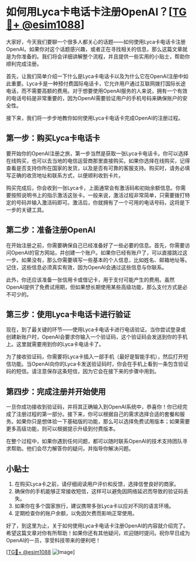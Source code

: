 # 如何用Lyca卡电话卡注册OpenAI？[[TG💪+ @esim1088](https://t.me/s/esim1088)]

大家好，今天我们要聊一个很多人都关心的话题——如何使用Lyca卡电话卡注册OpenAI。如果你对这个话题感兴趣，或者正在寻找相关的信息，那么这篇文章就是为你准备的。我们将会详细讲解整个流程，并且提供一些实用的小贴士，帮助你顺利完成注册。

首先，让我们简单介绍一下什么是Lyca卡电话卡以及为什么它在OpenAI注册中如此重要。Lyca卡是一种预付费国际电话卡，它允许用户通过互联网拨打国际长途电话，而不需要高额的费用。对于想要使用OpenAI服务的人来说，拥有一个有效的电话号码是非常重要的，因为OpenAI需要验证用户的手机号码来确保账户的安全性。

接下来，我们将一步步地教你如何使用Lyca卡电话卡完成OpenAI的注册过程。

## 第一步：购买Lyca卡电话卡

要开始你的OpenAI注册之旅，第一步当然是获取一张Lyca卡电话卡。你可以选择在线购买，也可以去当地的电信运营商那里直接购买。如果你选择在线购买，记得查看是否支持你所在国家的发货，以及是否有可靠的客服支持。购买时，请务必填写正确的收货地址和联系方式，以便顺利收到卡片。

购买完成后，你会收到一张Lyca卡，上面通常会有激活码和初始余额信息。你需要按照说明书上的指示激活这张卡。一般来说，激活过程非常简单，只需要拨打特定的号码并输入激活码即可。激活后，你就拥有了一个可用的电话号码，这将是下一步的关键工具。

## 第二步：准备注册OpenAI

在开始注册之前，你需要确保自己已经准备好了一些必要的信息。首先，你需要访问OpenAI的官方网站，并创建一个账户。如果你已经有账户了，可以直接跳过这一步。如果没有，那么你需要填写一些基本的个人信息，比如姓名、邮箱地址等。记住，这些信息必须真实有效，因为OpenAI会通过这些信息与你联系。

此外，你还应该准备一张信用卡或借记卡，用于支付可能产生的费用。虽然OpenAI提供了免费试用期，但如果想长期使用某些高级功能，那么支付方式是必不可少的。

## 第三步：使用Lyca卡电话卡进行验证

现在，到了最关键的环节——使用Lyca卡电话卡进行电话验证。当你尝试登录或创建新账户时，OpenAI会要求你输入一个验证码，这个验证码会发送到你的手机上。这里就需要用到你的Lyca卡电话卡了。

为了接收验证码，你需要将Lyca卡插入一部手机（最好是智能手机），然后打开短信功能。当OpenAI向你的Lyca卡发送验证码时，你会在手机上看到一条包含验证码的短信。请注意保存这条短信，因为它会在接下来的步骤中用到。

## 第四步：完成注册并开始使用

一旦你成功接收到验证码，并将其正确输入到OpenAI系统中，恭喜你！你已经完成了注册过程的第一部分。接下来，你可以根据自己的需求选择合适的套餐和服务。如果你只是想体验一下基础版的功能，那么可以选择免费试用版本；如果需要更多高级功能，则可以根据提示升级到付费版本。

在整个过程中，如果你遇到任何问题，都可以随时联系OpenAI的技术支持团队寻求帮助。他们会尽力解答你的疑问，并指导你解决问题。

## 小贴士

1. 在购买Lyca卡之前，请仔细阅读用户评价和反馈，选择信誉良好的商家。
2. 确保你的手机能够正常接收短信，这样可以避免因网络延迟而导致的验证码丢失。
3. 如果你在多个国家旅行，建议携带多张Lyca卡以应对不同的语言环境。
4. 定期检查你的账户余额，以免因欠费而影响正常使用。

好了，到这里为止，关于如何使用Lyca卡电话卡注册OpenAI的内容就介绍完了。希望这篇文章对你有所帮助！如果你还有其他疑问，欢迎随时提问。祝你早日成为OpenAI的一员，享受科技带来的便利吧！

[[TG💪+ @esim1088](https://t.me/s/esim1088) ![Image](https://i.postimg.cc/4NQfJmqS/Snipaste-2025-05-13-00-14-12.png)]